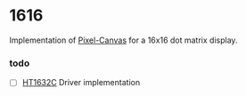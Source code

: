 # 1616
Implementation of [Pixel-Canvas](https://github.com/joostmarkerink/Pixel-Canvas) for a 16x16 dot matrix display.

### todo

- [ ] [HT1632C](http://www.holtek.com/documents/10179/116711/HT1632Cv160.pdf) Driver implementation
